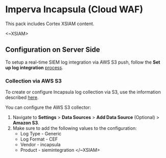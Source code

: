 # Imperva Incapsula (Cloud WAF)

This pack includes Cortex XSIAM content.

<~XSIAM> 

## Configuration on Server Side

To setup a real-time SIEM log integration via AWS S3 push, follow the **Set up log integration** [process](https://docs.imperva.com/bundle/cloud-application-security/page/settings/log-integration.htm).

### Collection via AWS S3

To create or configure Incapsula log collection via S3, use the information described [here](https://docs-cortex.paloaltonetworks.com/r/Cortex-XSIAM/Cortex-XSIAM-Administrator-Guide/Ingest-Network-Flow-Logs-from-Amazon-S3).

You can configure the AWS S3 collector:

1. Navigate to **Settings** > **Data Sources** > **Add Data Source** (Optional) > **Amazon S3**.
2. Make sure to add the following values to the configuration:
   - Log Type - Generic
   - Log Format - CEF
   - Vendor - incapsula
   - Product - siemintegration
</~XSIAM>